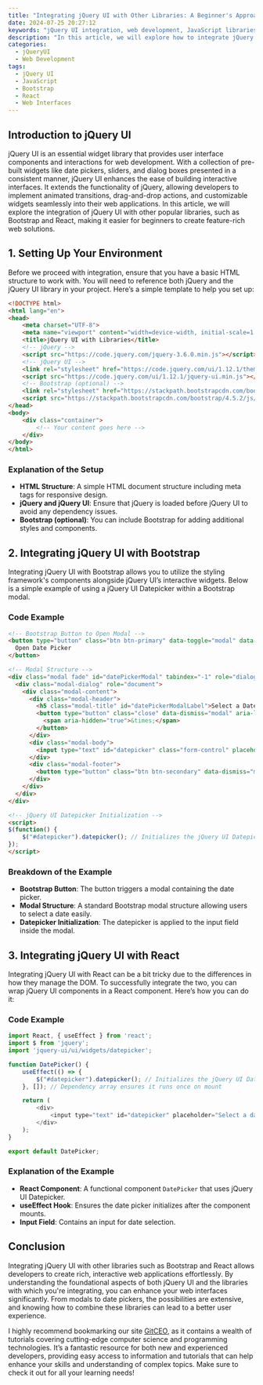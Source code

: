 ```yaml
---
title: "Integrating jQuery UI with Other Libraries: A Beginner's Approach"
date: 2024-07-25 20:27:12
keywords: "jQuery UI integration, web development, JavaScript libraries, beginner's guide"
description: "In this article, we will explore how to integrate jQuery UI with other JavaScript libraries for enhancing web application functionality. We'll cover the basics of jQuery UI, the steps for integration, and provide examples that demonstrate the seamless cooperation between jQuery UI and other popular libraries like Bootstrap and React. By the end of this guide, you'll have a solid understanding of how to leverage multiple libraries to build robust web interfaces and improve user experience."
categories:
  - jQueryUI
  - Web Development
tags:
  - jQuery UI
  - JavaScript
  - Bootstrap
  - React
  - Web Interfaces
---
```


## Introduction to jQuery UI

jQuery UI is an essential widget library that provides user interface components and interactions for web development. With a collection of pre-built widgets like date pickers, sliders, and dialog boxes presented in a consistent manner, jQuery UI enhances the ease of building interactive interfaces. It extends the functionality of jQuery, allowing developers to implement animated transitions, drag-and-drop actions, and customizable widgets seamlessly into their web applications. In this article, we will explore the integration of jQuery UI with other popular libraries, such as Bootstrap and React, making it easier for beginners to create feature-rich web solutions. 

<!-- more -->

## 1. Setting Up Your Environment

Before we proceed with integration, ensure that you have a basic HTML structure to work with. You will need to reference both jQuery and the jQuery UI library in your project. Here’s a simple template to help you set up:

```html
<!DOCTYPE html>
<html lang="en">
<head>
    <meta charset="UTF-8">
    <meta name="viewport" content="width=device-width, initial-scale=1.0">
    <title>jQuery UI with Libraries</title>
    <!-- jQuery -->
    <script src="https://code.jquery.com/jquery-3.6.0.min.js"></script>
    <!-- jQuery UI -->
    <link rel="stylesheet" href="https://code.jquery.com/ui/1.12.1/themes/base/jquery-ui.css"> <!-- jQuery UI CSS -->
    <script src="https://code.jquery.com/ui/1.12.1/jquery-ui.min.js"></script>
    <!-- Bootstrap (optional) -->
    <link rel="stylesheet" href="https://stackpath.bootstrapcdn.com/bootstrap/4.5.2/css/bootstrap.min.css">
    <script src="https://stackpath.bootstrapcdn.com/bootstrap/4.5.2/js/bootstrap.bundle.min.js"></script>
</head>
<body>
    <div class="container">
        <!-- Your content goes here -->
    </div>
</body>
</html>
```
### Explanation of the Setup
- **HTML Structure**: A simple HTML document structure including meta tags for responsive design.
- **jQuery and jQuery UI**: Ensure that jQuery is loaded before jQuery UI to avoid any dependency issues.
- **Bootstrap (optional)**: You can include Bootstrap for adding additional styles and components.

## 2. Integrating jQuery UI with Bootstrap

Integrating jQuery UI with Bootstrap allows you to utilize the styling framework's components alongside jQuery UI’s interactive widgets. Below is a simple example of using a jQuery UI Datepicker within a Bootstrap modal.

### Code Example
```html
<!-- Bootstrap Button to Open Modal -->
<button type="button" class="btn btn-primary" data-toggle="modal" data-target="#datePickerModal">
  Open Date Picker
</button>

<!-- Modal Structure -->
<div class="modal fade" id="datePickerModal" tabindex="-1" role="dialog" aria-labelledby="datePickerModalLabel" aria-hidden="true">
  <div class="modal-dialog" role="document">
    <div class="modal-content">
      <div class="modal-header">
        <h5 class="modal-title" id="datePickerModalLabel">Select a Date</h5>
        <button type="button" class="close" data-dismiss="modal" aria-label="Close">
          <span aria-hidden="true">&times;</span>
        </button>
      </div>
      <div class="modal-body">
        <input type="text" id="datepicker" class="form-control" placeholder="Choose a date">
      </div>
      <div class="modal-footer">
        <button type="button" class="btn btn-secondary" data-dismiss="modal">Close</button>
      </div>
    </div>
  </div>
</div>

<!-- jQuery UI Datepicker Initialization -->
<script>
$(function() {
    $("#datepicker").datepicker(); // Initializes the jQuery UI Datepicker on the input field
});
</script>
```

### Breakdown of the Example
- **Bootstrap Button**: The button triggers a modal containing the date picker.
- **Modal Structure**: A standard Bootstrap modal structure allowing users to select a date easily.
- **Datepicker Initialization**: The datepicker is applied to the input field inside the modal. 

## 3. Integrating jQuery UI with React

Integrating jQuery UI with React can be a bit tricky due to the differences in how they manage the DOM. To successfully integrate the two, you can wrap jQuery UI components in a React component. Here’s how you can do it:

### Code Example
```javascript
import React, { useEffect } from 'react';
import $ from 'jquery';
import 'jquery-ui/ui/widgets/datepicker';

function DatePicker() {
    useEffect(() => {
        $("#datepicker").datepicker(); // Initializes the jQuery UI Datepicker
    }, []); // Dependency array ensures it runs once on mount

    return (
        <div>
            <input type="text" id="datepicker" placeholder="Select a date" />
        </div>
    );
}

export default DatePicker;
```

### Explanation of the Example
- **React Component**: A functional component `DatePicker` that uses jQuery UI Datepicker.
- **useEffect Hook**: Ensures the date picker initializes after the component mounts.
- **Input Field**: Contains an input for date selection.

## Conclusion

Integrating jQuery UI with other libraries such as Bootstrap and React allows developers to create rich, interactive web applications effortlessly. By understanding the foundational aspects of both jQuery UI and the libraries with which you're integrating, you can enhance your web interfaces significantly. From modals to date pickers, the possibilities are extensive, and knowing how to combine these libraries can lead to a better user experience.

I highly recommend bookmarking our site [GitCEO](https://gitceo.com), as it contains a wealth of tutorials covering cutting-edge computer science and programming technologies. It’s a fantastic resource for both new and experienced developers, providing easy access to information and tutorials that can help enhance your skills and understanding of complex topics. Make sure to check it out for all your learning needs!